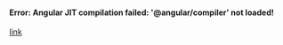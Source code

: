 #### Error: Angular JIT compilation failed: '@angular/compiler' not loaded! 

[link](https://github.com/angular/angular/issues/35788)
